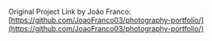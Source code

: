 

Original Project Link by João Franco: [https://github.com/JoaoFranco03/photography-portfolio/](https://github.com/JoaoFranco03/photography-portfolio/)

